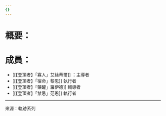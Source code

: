 ```yaml
---
{}
---
```

# 概要：

# 成員：
- [[【登頂者】「寡人」艾絲蒂爾]] ：主導者
- [[【登頂者】「宿命」黎恩]] 執行者
- [[【登頂者】「藥罐」羅伊德]] 輔導者
- [[【登頂者】「禁忌」范恩]] 執行者
---
來源：軌跡系列